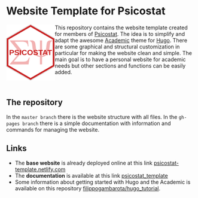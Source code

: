 # Website Template for Psicostat

<img src="static/img/Psicostat_hexagon.svg" width="130" align="left" />

This repository contains the website template created for members of [Psicostat](https://psicostat-template.netlify.com/). The idea is to simplify and adapt the awesome [Academic](https://sourcethemes.com/academic/) theme for [Hugo](https://gohugo.io/). There are some graphical and structural customization in particular for making the website clean and simple. The main goal is to have a personal website for academic needs but other sections and functions can be easily added.

</br>

## The repository

In the `master branch` there is the website structure with all files. In the `gh-pages branch` there is a simple documentation with information and commands for managing the website.

## Links

* The **base website** is already deployed online at this link [psicostat-template.netlify.com](https://psicostat-template.netlify.com)
* The **documentation** is available at this link [psicostat_template](https://filippogambarota.github.io/psicostat_template/)
* Some information about getting started with Hugo and the Academic is available on this repository [filippogambarota/hugo_tutorial](https://github.com/filippogambarota/hugo_tutorial).
